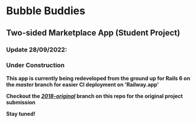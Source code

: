 # Bubble Buddies

## Two-sided Marketplace App (Student Project)

### Update 28/09/2022:

### Under Construction

**This app is currently being redeveloped from the ground up for Rails 6 on the _master_ branch for easier CI deployment on 'Railway.app'**

**Checkout the [_2018-original_](https://github.com/chullman/BubbleBuddies/tree/2018-original) branch on this repo for the original project submission**

**Stay tuned!**
